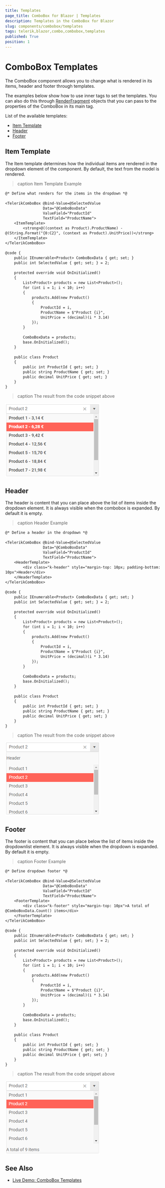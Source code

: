 ```yaml
---
title: Templates
page_title: ComboBox for Blazor | Templates
description: Templates in the ComboBox for Blazor
slug: components/combobox/templates
tags: telerik,blazor,combo,combobox,templates
published: True
position: 1
---
```


# ComboBox Templates

The ComboBox component allows you to change what is rendered in its items, header and footer through templates.

The examples below show how to use inner tags to set the templates. You can also do this through [RenderFragment](https://blazor.net/api/Microsoft.AspNetCore.Blazor.RenderFragment.html) objects that you can pass to the properties of the ComboBox in its main tag.

List of the available templates:

* [Item Template](#item-template)
* [Header](#header)
* [Footer](#footer)


## Item Template

The Item template determines how the individual items are rendered in the dropdown element of the component. By default, the text from the model is rendered.

>caption Item Template Example

````CSHTML
@* Define what renders for the items in the dropdown *@

<TelerikComboBox @bind-Value=@SelectedValue
                 Data="@ComboBoxData"
                 ValueField="ProductId"
                 TextField="ProductName">
    <ItemTemplate>
        <strong>@((context as Product).ProductName) - @(String.Format("{0:C2}", (context as Product).UnitPrice))</strong>
    </ItemTemplate>
</TelerikComboBox>

@code {
    public IEnumerable<Product> ComboBoxData { get; set; }
    public int SelectedValue { get; set; } = 2;

    protected override void OnInitialized()
    {
        List<Product> products = new List<Product>();
        for (int i = 1; i < 10; i++)
        {
            products.Add(new Product()
            {
                ProductId = i,
                ProductName = $"Product {i}",
                UnitPrice = (decimal)(i * 3.14)
            });
        }

        ComboBoxData = products;
        base.OnInitialized();
    }

    public class Product
    {
        public int ProductId { get; set; }
        public string ProductName { get; set; }
        public decimal UnitPrice { get; set; }
    }
}
````

>caption The result from the code snippet above

![](images/combo-item-template.png)

## Header

The header is content that you can place above the list of items inside the dropdown element. It is always visible when the combobox is expanded. By default it is empty.

>caption Header Example

````CSHTML
@* Define a header in the dropdown *@

<TelerikComboBox @bind-Value=@SelectedValue
                 Data="@ComboBoxData"
                 ValueField="ProductId"
                 TextField="ProductName">
    <HeaderTemplate>
        <div class="k-header" style="margin-top: 10px; padding-bottom: 10px">Header</div>
    </HeaderTemplate>
</TelerikComboBox>

@code {
    public IEnumerable<Product> ComboBoxData { get; set; }
    public int SelectedValue { get; set; } = 2;

    protected override void OnInitialized()
    {
        List<Product> products = new List<Product>();
        for (int i = 1; i < 10; i++)
        {
            products.Add(new Product()
            {
                ProductId = i,
                ProductName = $"Product {i}",
                UnitPrice = (decimal)(i * 3.14)
            });
        }

        ComboBoxData = products;
        base.OnInitialized();
    }

    public class Product
    {
        public int ProductId { get; set; }
        public string ProductName { get; set; }
        public decimal UnitPrice { get; set; }
    }
}
````

>caption The result from the code snippet above

![](images/combo-header-template.png)

## Footer

The footer is content that you can place below the list of items inside the dropdownlist element. It is always visible when the dropdown is expanded. By default it is empty.

>caption Footer Example

````CSHTML
@* Define dropdown footer *@

<TelerikComboBox @bind-Value=@SelectedValue
                 Data="@ComboBoxData"
                 ValueField="ProductId"
                 TextField="ProductName">
    <FooterTemplate>
        <div class="k-footer" style="margin-top: 10px">A total of @ComboBoxData.Count() items</div>
    </FooterTemplate>
</TelerikComboBox>

@code {
    public IEnumerable<Product> ComboBoxData { get; set; }
    public int SelectedValue { get; set; } = 2;

    protected override void OnInitialized()
    {
        List<Product> products = new List<Product>();
        for (int i = 1; i < 10; i++)
        {
            products.Add(new Product()
            {
                ProductId = i,
                ProductName = $"Product {i}",
                UnitPrice = (decimal)(i * 3.14)
            });
        }

        ComboBoxData = products;
        base.OnInitialized();
    }

    public class Product
    {
        public int ProductId { get; set; }
        public string ProductName { get; set; }
        public decimal UnitPrice { get; set; }
    }
}
````

>caption The result from the code snippet above

![](images/combo-footer-template.png)

## See Also

  * [Live Demo: ComboBox Templates](https://demos.telerik.com/blazor-ui/combobox/templates)
   
  